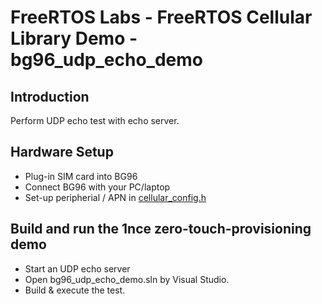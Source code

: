 # FreeRTOS Labs - FreeRTOS Cellular Library Demo - bg96_udp_echo_demo

## Introduction

Perform UDP echo test with echo server.

## Hardware Setup

- Plug-in SIM card into BG96
- Connect BG96 with your PC/laptop
- Set-up peripherial / APN in [cellular_config.h](../../source/cellular/bg96/cellular_config.h)

## Build and run the 1nce zero-touch-provisioning demo

- Start an UDP echo server
- Open bg96_udp_echo_demo.sln by Visual Studio.
- Build & execute the test.
